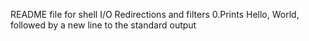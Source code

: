 README file for shell I/O Redirections and filters
0.Prints Hello, World, followed by a new line to the standard output
